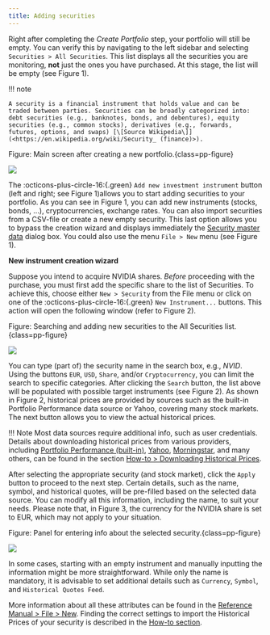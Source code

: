 ```yaml
---
title: Adding securities
---
```

Right after completing the *Create Portfolio* step, your portfolio will still be empty. You can verify this by navigating to the left sidebar and selecting `Securities > All Securities`. This list displays all the securities you are monitoring, **not** just the ones you have purchased. At this stage, the list will be empty (see Figure 1).

!!! note

    A security is a financial instrument that holds value and can be traded between parties. Securities can be broadly categorized into: debt securities (e.g., banknotes, bonds, and debentures), equity securities (e.g., common stocks), derivatives (e.g., forwards, futures, options, and swaps) [\[Source Wikipedia\]](<https://en.wikipedia.org/wiki/Security_ (finance)>).

Figure: Main screen after creating a new portfolio.{class=pp-figure}

![](images/adding-securties-starting-screen.svg)

The :octicons-plus-circle-16:{.green} `Add new investment instrument` button (left and right; see Figure 1)allows you to start adding securities to your portfolio. As you can see in Figure 1, you can add new instruments (stocks, bonds, ...), cryptocurrencies, exchange rates. You can also import securities from a CSV-file or create a new empty security. This last option allows you to bypass the creation wizard and displays immediately the [Security master data](../reference/file/new.md#security-master-data) dialog box.  You could also use the menu `File > New` menu (see Figure 1).

**New instrument creation wizard**

Suppose you intend to acquire NVIDIA shares. *Before* proceeding with the purchase, you must first add the specific share to the list of Securities. To achieve this, choose either `New > Security` from the File menu or click on one of the :octicons-plus-circle-16:{.green} `New Instrument...` buttons. This action will open the following window (refer to Figure 2).

Figure: Searching and adding new securities to the All Securities list.{class=pp-figure}

![](images/adding-securties-new-security.svg)

You can type (part of) the security name in the search box, e.g., *NVID*. Using the buttons `EUR`, `USD`, `Share`, and/or `Cryptocurrency`, you can limit the search to specific categories. After clicking the `Search` button, the list above will be populated with possible target instruments (see Figure 2). As shown in Figure 2, historical prices are provided by sources such as the built-in Portfolio Performance data source or Yahoo, covering many stock markets. The next button allows you to view the actual historical prices.

!!! Note
    Most data sources require additional info, such as user credentials. Details about downloading historical prices from various providers, including [Portfolio Performance (built-in)](../how-to/downloading-historical-prices/portfolioperformance.md), [Yahoo](../how-to/downloading-historical-prices/yahoo-finance.md), [Morningstar](../how-to/downloading-historical-prices/morningstar.md), and many others, can be found in the section [How-to > Downloading Historical Prices](../how-to/downloading-historical-prices/index.md).

After selecting the appropriate security (and stock market), click the `Apply` button to proceed to the next step. Certain details, such as the name, symbol, and historical quotes, will be pre-filled based on the selected data source. You can modify all this information, including the name, to suit your needs. Please note that, in Figure 3, the currency for the NVIDIA share is set to EUR, which may not apply to your situation.

Figure: Panel for entering info about the selected security.{class=pp-figure}

![](images/adding-securities-additional-info.svg)


In some cases, starting with an empty instrument and manually inputting the information might be more straightforward. While only the name is mandatory, it is advisable to set additional details such as `Currency`, `Symbol`, and `Historical Quotes Feed`.

More information about all these attributes can be found in the [Reference Manual > File > New](../reference/file/new.md). Finding the correct settings to import the Historical Prices of your security is described in the [How-to section](../how-to/downloading-historical-prices/index.md).